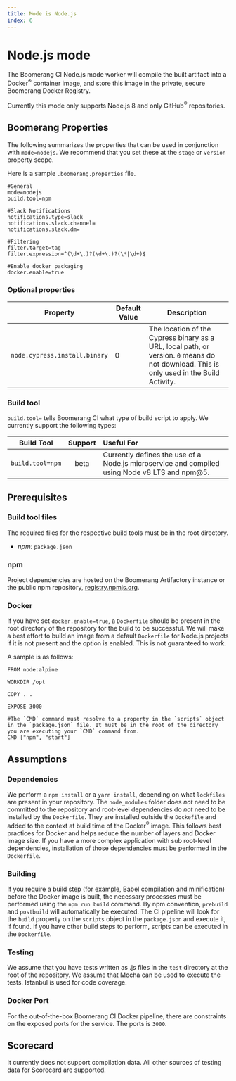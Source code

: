 ```yaml
---
title: Mode is Node.js
index: 6
---
```


# Node.js mode

The Boomerang CI Node.js mode worker will compile the built artifact into a Docker<sup>®</sup> container image, and store this image in the private, secure Boomerang Docker Registry.

Currently this mode only supports Node.js 8 and only GitHub<sup>®</sup> repositories.

## Boomerang Properties

The following summarizes the properties that can be used in conjunction with `mode=nodejs`. We recommend that you set these at the `stage` or `version` property scope.

Here is a sample `.boomerang.properties` file.

```
#General
mode=nodejs
build.tool=npm

#Slack Notifications
notifications.type=slack
notifications.slack.channel=
notifications.slack.dm=

#Filtering
filter.target=tag
filter.expression=^(\d+\.)?(\d+\.)?(\*|\d+)$

#Enable docker packaging
docker.enable=true
```

### Optional properties

| Property | Default Value  | Description |
| --- | --- | --- |
| `node.cypress.install.binary` | 0 | The location of the Cypress binary as a URL, local path, or version. `0` means do not download. This is only used in the Build Activity. |

### Build tool

`build.tool=` tells Boomerang CI what type of build script to apply. We currently support the following types:

| **Build Tool** | **Support** |                                        **Useful For**                                         |
| :------------: | :---------: | :------------------------------------------------------------------------------------------- |
| `build.tool=npm` |    beta     | Currently defines the use of a Node.js microservice and compiled using Node v8 LTS and npm@5. |

## Prerequisites

### Build tool files

The required files for the respective build tools must be in the root directory.

- _npm:_ `package.json`

### npm

Project dependencies are hosted on the Boomerang Artifactory instance or the public npm repository, [registry.npmjs.org](`https://registry.npmjs.org/`).

### Docker

If you have set `docker.enable=true`, a `Dockerfile` should be present in the root directory of the repository for the build to be successful. We will make a best effort to build an image from a default `Dockerfile` for Node.js projects if it is not present and the option is enabled. This is not guaranteed to work.

A sample is as follows:

```
FROM node:alpine

WORKDIR /opt

COPY . .

EXPOSE 3000

#The `CMD` command must resolve to a property in the `scripts` object in the `package.json` file. It must be in the root of the directory you are executing your `CMD` command from.
CMD ["npm", "start"]
```

## Assumptions

### Dependencies

We perform a `npm install` or a `yarn install`, depending on what `lockfiles` are present in your repository. The `node_modules` folder does _not_ need to be committed to the repository and root-level dependencies do _not_ need to be installed by the `Dockerfile`. They are installed outside the `Dockefile` and added to the context at build time of the Docker<sup>®</sup> image. This follows best practices for Docker and helps reduce the number of layers and Docker image size. If you have a more complex application with sub root-level dependencies, installation of those dependencies must be performed in the `Dockerfile`.

### Building

If you require a build step (for example, Babel compilation and minification) before the Docker image is built, the necessary processes must be performed using the `npm run build` command. By npm convention, `prebuild` and `postbuild` will automatically be executed. The CI pipeline will look for the `build` property on the `scripts` object in the `package.json` and execute it, if found. If you have other build steps to perform, scripts can be executed in the `Dockerfile`.

### Testing

We assume that you have tests written as .js files in the `test` directory at the root of the repository. We assume that Mocha can be used to execute the tests. Istanbul is used for code coverage.

### Docker Port

For the out-of-the-box Boomerang CI Docker pipeline, there are constraints on the exposed ports for the service. The ports is `3000`.

## Scorecard

It currently does not support compilation data. All other sources of testing data for Scorecard are supported.

